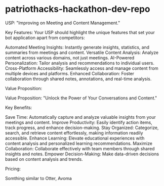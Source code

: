 # patriothacks-hackathon-dev-repo

USP: "Improving on Meeting and Content Management."

Key Features: Your USP should highlight the unique features that set your bot application apart from competitors:

Automated Meeting Insights: Instantly generate insights, statistics, and summaries from meetings and content.
Versatile Content Analysis: Analyze content across various domains, not just meetings.
AI-Powered Personalization: Tailor analysis and recommendations to individual users.
Cross-Platform Accessibility: Seamlessly access and manage content from multiple devices and platforms.
Enhanced Collaboration: Foster collaboration through shared notes, annotations, and real-time analysis.

Value Proposition:

Value Proposition: "Unlock the Power of Your Conversations and Content."

Key Benefits:

Save Time: Automatically capture and analyze valuable insights from your meetings and content.
Improve Productivity: Easily identify action items, track progress, and enhance decision-making.
Stay Organized: Categorize, search, and retrieve content effortlessly, making information readily accessible.
Enhance Learning: Elevate educational experiences with content analysis and personalized learning recommendations.
Maximize Collaboration: Collaborate effectively with team members through shared insights and notes.
Empower Decision-Making: Make data-driven decisions based on content analysis and trends.

Pricing:

Somthing similar to Otter, Avoma
